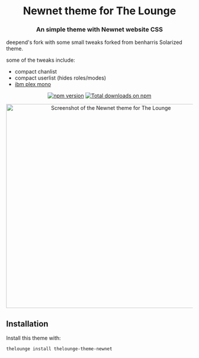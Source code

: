 <h1 align="center">
	Newnet theme for The Lounge
</h1>

<h3 align="center">
	An simple theme with Newnet website CSS
</h3>

deepend's fork with some small tweaks forked from benharris Solarized theme. 

some of the tweaks include:

* compact chanlist
* compact userlist (hides roles/modes)
* [ibm plex mono](https://github.com/ibm/plex)


<p align="center">
	<a href="https://yarn.pm/thelounge-theme-newnet"><img
		alt="npm version"
		src="https://img.shields.io/npm/v/thelounge-theme-newnet.svg?style=flat-square"></a>
	<a href="https://npm-stat.com/charts.html?package=thelounge-theme-newnet&from=2016-02-12"><img
		alt="Total downloads on npm"
		src="https://img.shields.io/npm/dt/thelounge-theme-newnet.svg?colorB=007dc7&style=flat-square"></a>
</p>

<p align="center">
	<img src="" alt="Screenshot of the Newnet theme for The Lounge" width="550">
</p>


## Installation

Install this theme with:

```sh
thelounge install thelounge-theme-newnet
```
